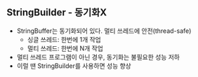 ## StringBuilder - 동기화X

- StringBuffer는 동기화되어 있다. 멀티 쓰레드에 안전(thread-safe)
  - 싱글 쓰레드: 한번에 1개 작업
  - 멀티 쓰레드: 한번에 N개 작업
- 멀티 쓰레드 프로그램이 아닌 경우, 동기화는 불필요한 성능 저하
- 이럴 땐 StringBuilder를 사용하면 성능 향상

